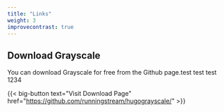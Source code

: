 ```yaml
---
title: "Links"
weight: 3
improvecontrast: true
---
```


## Download Grayscale

You can download Grayscale for free from the Github page.test test test 1234

{{< big-button text="Visit Download Page" href="https://github.com/runningstream/hugograyscale/" >}}

